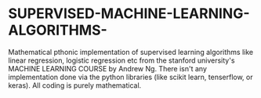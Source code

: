 # SUPERVISED-MACHINE-LEARNING-ALGORITHMS-
Mathematical pthonic implementation of supervised learning algorithms like linear regression, logistic regression etc from the stanford university's MACHINE LEARNING COURSE by Andrew Ng.
There isn't any implementation done via the python libraries (like scikit learn, tenserflow, or keras). All coding is purely mathematical.

